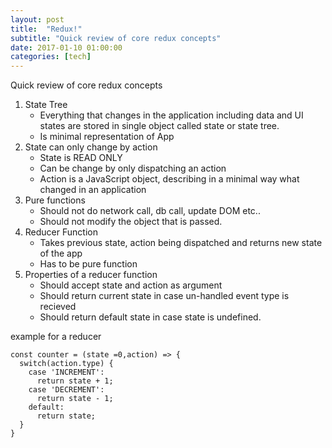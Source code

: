 ```yaml
---
layout: post
title:  "Redux!"
subtitle: "Quick review of core redux concepts"
date: 2017-01-10 01:00:00
categories: [tech]
---
```


Quick review of core redux concepts

1. State Tree
   - Everything that changes in the application including data and UI states are stored in single object called state or state tree.
   - Is minimal representation of App 
2. State can only change by action
   - State is READ ONLY
   - Can be change by only dispatching an action
   - Action is a JavaScript object, describing in a minimal way what changed in an application
3. Pure functions 
   -  Should not do network call, db call, update DOM etc..
   - Should not modify the object that is passed.
4. Reducer Function
   - Takes previous state, action being dispatched and returns new state of the app
   - Has to be pure function
5. Properties of a reducer function
   - Should accept state and action as argument
   - Should return current state in case un-handled event type is recieved
   - Should return default state in case state is undefined.

example for a reducer

```
const counter = (state =0,action) => {
  switch(action.type) {
    case 'INCREMENT':
      return state + 1;
    case 'DECREMENT':
      return state - 1;
    default:
      return state;
  }
}
```